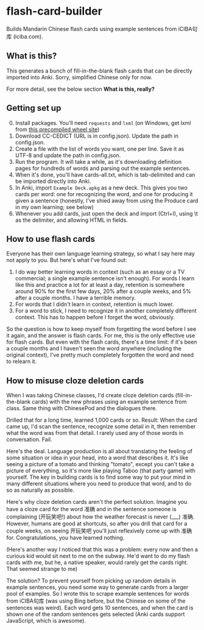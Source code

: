 # flash-card-builder
Builds Mandarin Chinese flash cards using example sentences from iCIBA句库 (iciba.com).

## What is this?
This generates a bunch of fill-in-the-blank flash cards that can be directly imported into Anki. Sorry, simplified Chinese only for now.

For more detail, see the below section **What is this, really?**

## Getting set up
0. Install packages. You'll need `requests` and `lxml` (on Windows, get lxml from [this precompiled wheel site](http://www.lfd.uci.edu/~gohlke/pythonlibs/#lxml))
1. Download CC-CEDICT (URL is in config.json). Update the path in config.json.
2. Create a file with the list of words you want, one per line. Save it as UTF-8 and update the path in config.json.
3. Run the program. It will take a while, as it's downloading definition pages for hundreds of words and parsing out the example sentences.
4. When it's done, you'll have cards-all.txt, which is tab-delimited and can be imported directly into Anki.
5. In Anki, import `Example Deck.apkg` as a new deck. This gives you two cards per word: one for recognizing the word, and one for producing it given a sentence (honestly, I've shied away from using the Produce card in my own learning; see below)
6. Whenever you add cards, just open the deck and import (Ctrl+I), using \t as the delimiter, and allowing HTML in fields.

## How to use flash cards
Everyone has their own language learning strategy, so what I say here may not apply to you. But here's what I've found out:

1. I do way better learning words in context (such as an essay or a TV commercial; a single example sentence isn't enough). For words I learn like this and practice a lot for at least a day, retention is somewhere around 90% for the first few days, 20% after a couple weeks, and 5% after a couple months. I have a terrible memory.
2. For words that I didn't learn in context, retention is much lower.
3. For a word to stick, I need to recognize it in another completely different context. This has to happen before I forget the word, obviously.

So the question is how to keep myself from forgetting the word before I see it again, and the answer is flash cards. For me, this is the only effective use for flash cards. But even with the flash cards, there's a time limit: if it's been a couple months and I haven't seen the word anywhere (including the original context), I've pretty much completely forgotten the word and need to relearn it.

## How to misuse cloze deletion cards
When I was taking Chinese classes, I'd create cloze deletion cards (fill-in-the-blank cards) with the new phrases using an example sentence from class. Same thing with ChinesePod and the dialogues there.

Drilled that for a long time, learned 1,000 cards or so. Result: When the card came up, I'd scan the sentence, recognize some detail in it, then remember what the word was from that detail. I rarely used any of those words in conversation. Fail.

Here's the deal. Language production is all about translating the feeling of some situation or idea in your head, into a word that describes it. It's like seeing a picture of a tomato and thinking "tomato", except you can't take a picture of everything, so it's more like playing Taboo (that party game) with yourself. The key in building cards is to find some way to put your mind in many different situations where you need to produce that word, and to do so as naturally as possible.

Here's why cloze deletion cards aren't the perfect solution. Imagine you have a cloze card for the word 准确 and in the sentence someone is complaining (开玩笑吧!) about how the weather forecast is never (___) 准确. However, humans are good at shortcuts, so after you drill that card for a couple weeks, on seeing 开玩笑吧 you'll just reflexively come up with 准确 for. Congratulations, you have learned nothing.

(Here's another way I noticed that this was a problem: every now and then a curious kid would sit next to me on the subway. He'd want to do my flash cards with me, but he, a native speaker, would rarely get the cards right. That seemed strange to me)

The solution? To prevent yourself from picking up random details in example sentences, you need some way to generate cards from a larger pool of examples. So I wrote this to scrape example sentences for words from iCIBA句库 (was using Bing before, but the Chinese on some of the sentences was weird). Each word gets 10 sentences, and when the card is shown one of the random sentences gets selected (Anki cards support JavaScript, which is awesome).
